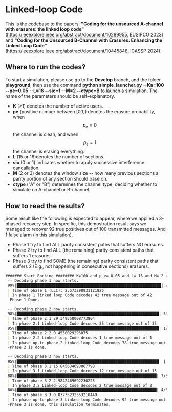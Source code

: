 # Linked-loop Code

This is the codebase to the papers: **"Coding for the unsourced A-channel with erasures: the linked loop code"** (https://ieeexplore.ieee.org/abstract/document/10289955, EUSIPCO 2023) and **"Coding for the Unsourced B-Channel with Erasures: Enhancing the Linked Loop Code"** (https://ieeexplore.ieee.org/abstract/document/10445848, ICASSP 2024). 

## Where to run the codes?
To start a simulation, please use go to the **Develop** branch, and the folder **playground**, then use the command **python simple_launcher.py --Ka=100 --pe=0.05 --L=16 --sic=1 --M=2 --ctype=B** to launch a simulation. The name of the parameters should be self-explanatory.
* **K** (>1) denotes the number of active users.
* **pe** (positive number between [0,1]) denotes the erasure probability, when $$p_e=0$$ the channel is clean, and when $$p_e=1$$ the channel is erasing everything.
* **L** (15 or 16)denotes the number of sections.
* **sic** (0 or 1) indicates whether to apply successive interference cancallation.
* **M** (2 or 3) denotes the window size -- how many previous sections a parity portion of any section should base on.
* **ctype** ("A" or "B") determines the channel type, deciding whether to simulate on A-channel or B-channel. 

## How to read the results? 
Some result like the following is expected to appear, where we applied a 3-phased recovery step. 
In specific, this demostration result says we managed to recover 92 true positives out of 100 transmitted messages. And 1 false alarm (in this simulation). 
* Phase 1 try to find ALL parity consistent paths that suffers NO erasures. 
* Phase 2 try to find ALL (the remaining) parity consistent paths that suffers 1 erasures.
* Phase 3 try to find SOME (the remaining) parity consistent paths that suffers 2 (E.g., not happening in consecutive sections) erasures.

```md
####### Start Rocking ######## K=100 and p_e= 0.05 and L= 16 and M= 2 and ctype: B
 -- Decoding phase 1 now starts.
 99%|███████████████████████████████████████████████████████████████| 95/96 [00:02<00:00, 37.04it/s]
 | Time of phase 1 (LLC): 2.573298931121826
 | In phase 1 linked loop Code decodes 42 true message out of 42
 -Phase 1 Done.

 -- Decoding phase 2 now starts.
 98%|██████████████████████████████████████████████████████████████| 53/54 [00:29<00:00,  1.81it/s]
 | Time of phase 2.1 29.349550008773804
 | In phase 2.1 Linked-loop Code decodes 35 true message out of 35
 95%|██████████████████████████████████████████████████████████████| 19/20 [00:00<00:00, 42.04it/s]
 | Time of phase 2.2 0.4530029296875
 | In phase 2.2 Linked-loop Code decodes 1 true message out of 1
 | In phase up-to-phase 2 Linked-loop Code decodes 78 true message out of 78
 -Phase 2 is done. 

 -- Decoding phase 3 now starts.
 95%|██████████████████████████████████████████████████████████████  | 18/19 [00:15<00:00,  1.14it/s]
 | Time of phase 3.1 15.845634698867798
 | In phase 3.1 Linked-loop Code decodes 12 true message out of 13
 88%|█████████████████████████████████████████████████████████████| 7/8 [00:02<00:00,  2.35it/s]
 | Time of phase 3.2 2.9842469692230225
 | In phase 3.2 Linked-loop Code decodes 2 true message out of 2
 80%|█████████████████████████████████████████████████████████████| 4/5 [00:00<00:00, 109.37it/s]
 | Time of phase 3.3 0.03735232353210449
 | In phase up-to-phase 3 Linked-loop Code decodes 92 true message out of 93
 -Phase 3 is done, this simulation terminates.
```
